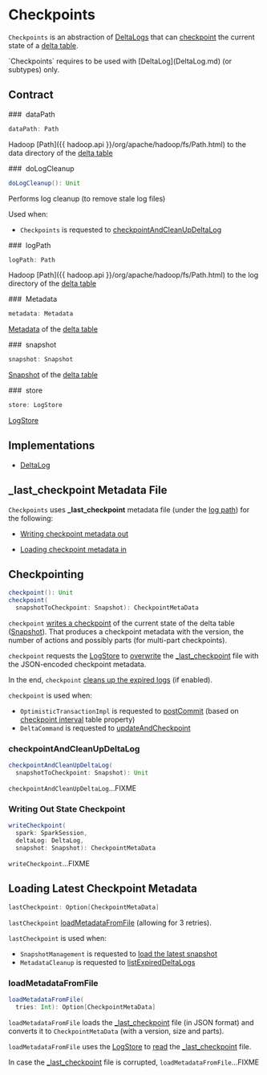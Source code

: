 # Checkpoints

`Checkpoints` is an abstraction of [DeltaLogs](#implementations) that can [checkpoint](#checkpoint) the current state of a [delta table](#self).

<span id="self">
`Checkpoints` requires to be used with [DeltaLog](DeltaLog.md) (or subtypes) only.

## Contract

### <span id="dataPath"> dataPath

```scala
dataPath: Path
```

Hadoop [Path]({{ hadoop.api }}/org/apache/hadoop/fs/Path.html) to the data directory of the [delta table](#self)

### <span id="doLogCleanup"> doLogCleanup

```scala
doLogCleanup(): Unit
```

Performs log cleanup (to remove stale log files)

Used when:

* `Checkpoints` is requested to [checkpointAndCleanUpDeltaLog](#checkpointAndCleanUpDeltaLog)

### <span id="logPath"> logPath

```scala
logPath: Path
```

Hadoop [Path]({{ hadoop.api }}/org/apache/hadoop/fs/Path.html) to the log directory of the [delta table](#self)

### <span id="metadata"> Metadata

```scala
metadata: Metadata
```

[Metadata](Metadata.md) of the [delta table](#self)

### <span id="snapshot"> snapshot

```scala
snapshot: Snapshot
```

[Snapshot](Snapshot.md) of the [delta table](#self)

### <span id="store"> store

```scala
store: LogStore
```

[LogStore](storage/LogStore.md)

## Implementations

* [DeltaLog](DeltaLog.md)

## <span id="LAST_CHECKPOINT"><span id="_last_checkpoint"> _last_checkpoint Metadata File

`Checkpoints` uses **_last_checkpoint** metadata file (under the [log path](#logPath)) for the following:

* [Writing checkpoint metadata out](#checkpoint)

* [Loading checkpoint metadata in](#loadMetadataFromFile)

## <span id="checkpoint"> Checkpointing

```scala
checkpoint(): Unit
checkpoint(
  snapshotToCheckpoint: Snapshot): CheckpointMetaData
```

`checkpoint` [writes a checkpoint](#writeCheckpoint) of the current state of the delta table ([Snapshot](SnapshotManagement.md#snapshot)). That produces a checkpoint metadata with the version, the number of actions and possibly parts (for multi-part checkpoints).

`checkpoint` requests the [LogStore](DeltaLog.md#store) to [overwrite](storage/LogStore.md#write) the [_last_checkpoint](#LAST_CHECKPOINT) file with the JSON-encoded checkpoint metadata.

In the end, `checkpoint` [cleans up the expired logs](MetadataCleanup.md#doLogCleanup) (if enabled).

`checkpoint` is used when:

* `OptimisticTransactionImpl` is requested to [postCommit](OptimisticTransactionImpl.md#postCommit) (based on [checkpoint interval](DeltaConfigs.md#CHECKPOINT_INTERVAL) table property)
* `DeltaCommand` is requested to [updateAndCheckpoint](commands/DeltaCommand.md#updateAndCheckpoint)

### <span id="checkpointAndCleanUpDeltaLog"> checkpointAndCleanUpDeltaLog

```scala
checkpointAndCleanUpDeltaLog(
  snapshotToCheckpoint: Snapshot): Unit
```

`checkpointAndCleanUpDeltaLog`...FIXME

### <span id="writeCheckpoint"> Writing Out State Checkpoint

```scala
writeCheckpoint(
  spark: SparkSession,
  deltaLog: DeltaLog,
  snapshot: Snapshot): CheckpointMetaData
```

`writeCheckpoint`...FIXME

## <span id="lastCheckpoint"> Loading Latest Checkpoint Metadata

```scala
lastCheckpoint: Option[CheckpointMetaData]
```

`lastCheckpoint` [loadMetadataFromFile](#loadMetadataFromFile) (allowing for 3 retries).

`lastCheckpoint` is used when:

* `SnapshotManagement` is requested to [load the latest snapshot](SnapshotManagement.md#getSnapshotAtInit)
* `MetadataCleanup` is requested to [listExpiredDeltaLogs](MetadataCleanup.md#listExpiredDeltaLogs)

### <span id="loadMetadataFromFile"> loadMetadataFromFile

```scala
loadMetadataFromFile(
  tries: Int): Option[CheckpointMetaData]
```

`loadMetadataFromFile` loads the [_last_checkpoint](LAST_CHECKPOINT) file (in JSON format) and converts it to `CheckpointMetaData` (with a version, size and parts).

`loadMetadataFromFile` uses the [LogStore](DeltaLog.md#store) to [read](#read) the [_last_checkpoint](LAST_CHECKPOINT) file.

In case the [_last_checkpoint](LAST_CHECKPOINT) file is corrupted, `loadMetadataFromFile`...FIXME

